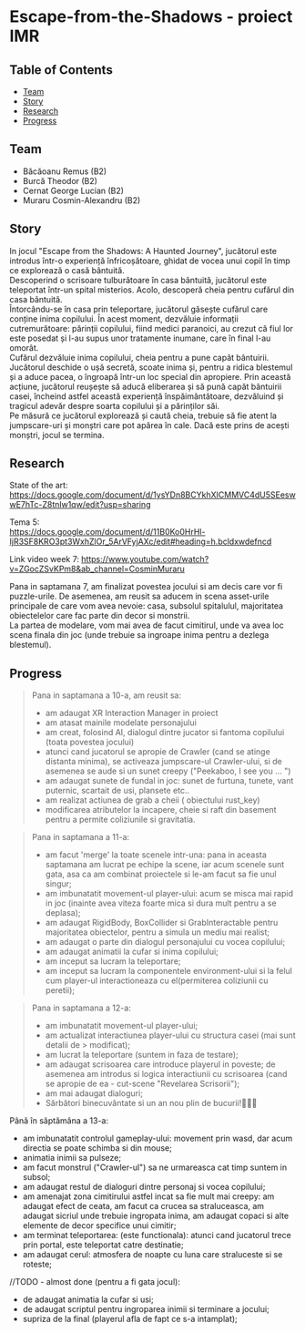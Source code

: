 ﻿# Escape-from-the-Shadows - proiect IMR  

## Table of Contents
* [Team](#team)
* [Story](#story)
* [Research](#research)    
* [Progress](#progress)  

## Team  
* Băcăoanu Remus (B2)  
* Burcă Theodor (B2)  
* Cernat George Lucian (B2)  
* Muraru Cosmin-Alexandru (B2)

## Story
In jocul "Escape from the Shadows: A Haunted Journey", jucătorul este introdus într-o experiență înfricoșătoare, ghidat de vocea unui copil în timp ce explorează o casă bântuită.  
Descoperind o scrisoare tulburătoare în casa bântuită, jucătorul este teleportat într-un spital misterios. Acolo, descoperă cheia pentru cufărul din casa bântuită.  
Întorcându-se în casa prin teleportare, jucătorul găsește cufărul care conține inima copilului. În acest moment, dezvăluie informații cutremurătoare: părinții copilului, fiind medici paranoici, au crezut că fiul lor este posedat și l-au supus unor tratamente inumane, care în final l-au omorât.  
Cufărul dezvăluie inima copilului, cheia pentru a pune capăt bântuirii. Jucătorul deschide o ușă secretă, scoate inima și, pentru a ridica blestemul și a aduce pacea, o îngroapă într-un loc special din apropiere.
Prin această acțiune, jucătorul reușește să aducă eliberarea și să pună capăt bântuirii casei, încheind astfel această experiență înspăimântătoare, dezvăluind și tragicul adevăr despre soarta copilului și a părinților săi.  
Pe măsură ce jucătorul explorează și caută cheia, trebuie să fie atent la jumpscare-uri și monștri care pot apărea în cale. Dacă este prins de acești monștri, jocul se termina.  

   
## Research  
State of the art:  
https://docs.google.com/document/d/1ysYDn8BCYkhXICMMVC4dU5SEeswwE7hTc-Z8tnlw1qw/edit?usp=sharing 

Tema 5:  
https://docs.google.com/document/d/11B0Ko0HrHl-IjR3SF8KRO3pt3WxhZlOr_5ArVFyjAXc/edit#heading=h.bcldxwdefncd  

Link video week 7: https://www.youtube.com/watch?v=ZGocZSvKPm8&ab_channel=CosminMuraru   

Pana in saptamana 7, am finalizat povestea jocului si am decis care vor fi puzzle-urile. De asemenea, am reusit sa aducem in scena asset-urile principale de care vom avea nevoie: casa, subsolul spitalulul, majoritatea obiectelelor care fac parte din decor si monstrii.   
La partea de modelare, vom mai avea de facut cimitirul, unde va avea loc scena finala din joc (unde trebuie sa ingroape inima pentru a dezlega blestemul).  


## Progress  
> Pana in saptamana a 10-a, am reusit sa:  
> * am adaugat XR Interaction Manager in proiect  
> * am atasat mainile modelate personajului  
> * am creat, folosind AI, dialogul dintre jucator si fantoma copilului (toata povestea jocului)  
> * atunci cand jucatorul se apropie de Crawler (cand se atinge distanta minima), se activeaza jumpscare-ul Crawler-ului, si de asemenea se aude si un sunet creepy ("Peekaboo, I see you ... ")  
> * am adaugat sunete de fundal in joc: sunet de furtuna, tunete, vant puternic, scartait de usi, plansete etc..  
> * am realizat actiunea de grab a cheii ( obiectului rust_key)  
> * modificarea atributelor la incapere, cheie si raft din basement pentru a permite coliziunile si gravitatia.  


> Pana in saptamana a 11-a:  
> * am facut 'merge' la toate scenele intr-una: pana in aceasta saptamana am lucrat pe echipe la scene, iar acum scenele sunt gata, asa ca am combinat proiectele si le-am facut sa fie unul singur;  
> * am imbunatatit movement-ul player-ului: acum se misca mai rapid in joc (inainte avea viteza foarte mica si dura mult pentru a se deplasa);  
> * am adaugat RigidBody, BoxCollider si GrabInteractable pentru majoritatea obiectelor, pentru a simula un mediu mai realist;  
> * am adaugat o parte din dialogul personajului cu vocea copilului;  
> * am adaugat animatii la cufar si inima copilului;
> * am inceput sa lucram la teleportare;
> * am inceput sa lucram la componentele environment-ului si la felul cum player-ul interactioneaza cu el(permiterea coliziunii cu peretii);   


> Pana in saptamana a 12-a:    
> * am imbunatatit movement-ul player-ului;  
> * am actualizat interactiunea player-ului cu structura casei (mai sunt detalii de > modificat);  
> * am lucrat la teleportare (suntem in faza de testare);  
> * am adaugat scrisoarea care introduce playerul in poveste; de asemenea am introdus si logica interactiunii cu scrisoarea (cand se apropie de ea - cut-scene "Revelarea Scrisorii");  
> * am mai adaugat dialoguri;  
> * Sărbători binecuvântate si un an nou plin de bucurii!🌟🎁🎉  


Până în săptămâna a 13-a:  
* am imbunatatit controlul gameplay-ului: movement prin wasd, dar acum directia se poate schimba si din mouse;  
* animatia inimii sa pulseze;  
* am facut monstrul ("Crawler-ul") sa ne urmareasca cat timp suntem in subsol;  
* am adaugat restul de dialoguri dintre personaj si vocea copilului;  
* am amenajat zona cimitirului astfel incat sa fie mult mai creepy: am adaugat efect de ceata, am facut ca crucea sa straluceasca, am adaugat sicriul unde trebuie ingropata inima, am adaugat copaci si alte elemente de decor specifice unui cimitir;
* am terminat teleportarea: (este functionala): atunci cand jucatorul trece prin portal, este teleportat catre destinatie;  
* am adaugat cerul: atmosfera de noapte cu luna care straluceste si se roteste;  


//TODO - almost done (pentru a fi gata jocul):  
* de adaugat animatia la cufar si usi;  
* de adaugat scriptul pentru ingroparea inimii si terminare a jocului;  
* supriza de la final (playerul afla de fapt ce s-a intamplat);  
